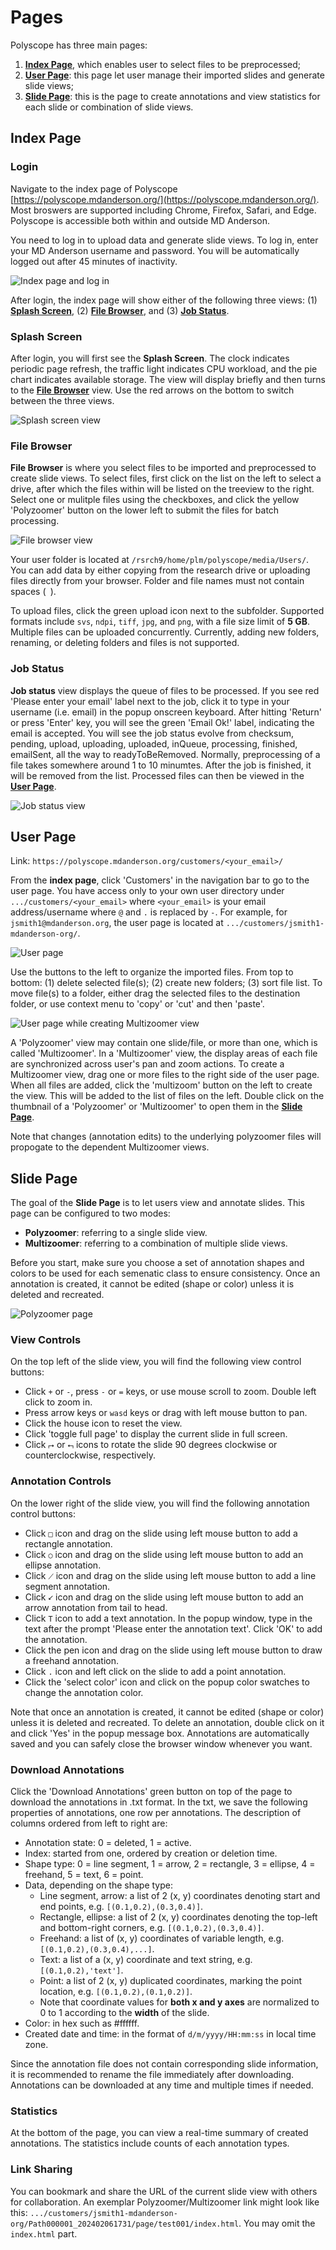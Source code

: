 # Pages

Polyscope has three main pages: 

1. [**Index Page**](#index-page), which enables user to select files to be preprocessed; 
2. [**User Page**](#user-page): this page let user manage their imported slides and generate slide views; 
3. [**Slide Page**](#Slide-page): this is the page to create annotations and view statistics for each slide or combination of slide views. 

## Index Page

### Login

Navigate to the index page of Polyscope [https://polyscope.mdanderson.org/](https://polyscope.mdanderson.org/). Most broswers are supported including Chrome, Firefox, Safari, and Edge. Polyscope is accessible both within and outside MD Anderson. 

You need to log in to upload data and generate slide views. To log in, enter your MD Anderson username and password. You will be automatically logged out after 45 minutes of inactivity. 

![Index page and log in](img/index.png "Index page and log in")

After login, the index page will show either of the following three views: (1) [**Splash Screen**](#splash-screen), (2) [**File Browser**](#file-browser), and (3) [**Job Status**](#job-status).

### Splash Screen

After login, you will first see the **Splash Screen**. The clock indicates periodic page refresh, the traffic light indicates CPU workload, and the pie chart indicates available storage. The view will display briefly and then turns to the [**File Browser**](#file-browser) view. Use the red arrows on the bottom to switch between the three views. 

![Splash screen view](img/splash-screen-view.png "Splash screen view")

### File Browser

**File Browser** is where you select files to be imported and preprocessed to create slide views. To select files, first click on the list on the left to select a drive, after which the files within will be listed on the treeview to the right. Select one or mulitple files using the checkboxes, and click the yellow 'Polyzoomer' button on the lower left to submit the files for batch processing. 

![File browser view](img/file-browser-view.png "File browser view")

 Your user folder is located at `/rsrch9/home/plm/polyscope/media/Users/`. You can add data by either copying from the research drive or uploading files directly from your browser. Folder and file names must not contain spaces (` `). 

To upload files, click the green upload icon next to the subfolder. Supported formats include `svs`, `ndpi`, `tiff`, `jpg`, and `png`, with a file size limit of **5 GB**. Multiple files can be uploaded concurrently. Currently, adding new folders, renaming, or deleting folders and files is not supported.

### Job Status

**Job status** view displays the queue of files to be processed. If you see red 'Please enter your email' label next to the job, click it to type in your username (i.e. email) in the popup onscreen keyboard. After hitting 'Return' or press 'Enter' key, you will see the green 'Email Ok!' label, indicating the email is accepted. You will see the job status evolve from checksum, pending, upload, uploading, uploaded, inQueue, processing, finished, emailSent, all the way to readyToBeRemoved. Normally, preprocessing of a file takes somewhere around 1 to 10 minumtes. After the job is finished, it will be removed from the list. Processed files can then be viewed in the [**User Page**](#user-page).

![Job status view](img/job-status-view.png "Job status view")

## User Page

Link: `https://polyscope.mdanderson.org/customers/<your_email>/`

From the **index page**, click 'Customers' in the navigation bar to go to the user page. You have access only to your own user directory under `.../customers/<your_email>` where `<your_email>` is your email address/username where `@` and `.` is replaced by `-`. For example, for `jsmith1@mdanderson.org`, the user page is located at `.../customers/jsmith1-mdanderson-org/`.

![User page](img/user-page.png "User page")

Use the buttons to the left to organize the imported files. From top to bottom: (1) delete selected file(s); (2) create new folders; (3) sort file list. To move file(s) to a folder, either drag the selected files to the destination folder, or use context menu to 'copy' or 'cut' and then 'paste'. 

![User page while creating Multizoomer view](img/multizoom.png "User page while creating Multizoomer view")

A 'Polyzoomer' view may contain one slide/file, or more than one, which is called 'Multizoomer'. In a 'Multizoomer' view, the display areas of each file are synchronized across user's pan and zoom actions. To create a Multizoomer view, drag one or more files to the right side of the user page. When all files are added, click the 'multizoom' button on the left to create the view. This will be added to the list of files on the left. Double click on the thumbnail of a 'Polyzoomer' or 'Multizoomer' to open them in the [**Slide Page**](#slide-page).

Note that changes (annotation edits) to the underlying polyzoomer files will propogate to the dependent Multizoomer views. 

## Slide Page
The goal of the **Slide Page** is to let users view and annotate slides. This page can be configured to two modes: 

* **Polyzoomer**: referring to a single slide view.
* **Multizoomer**: referring to a combination of multiple slide views. 

Before you start, make sure you choose a set of annotation shapes and colors to be used for each semenatic class to ensure consistency. Once an annotation is created, it cannot be edited (shape or color) unless it is deleted and recreated.

![Polyzoomer page](img/polyzoomer.png "Polyzoomer page")

### View Controls

On the top left of the slide view, you will find the following view control buttons: 

* Click `+` or `-`, press `-` or `=` keys, or use mouse scroll to zoom. Double left click to zoom in. 
* Press arrow keys or `wasd` keys or drag with left mouse button to pan.
* Click the house icon to reset the view. 
* Click 'toggle full page' to display the current slide in full screen.
* Click `⮣` or `⮢` icons to rotate the slide 90 degrees clockwise or counterclockwise, respectively.

### Annotation Controls

On the lower right of the slide view, you will find the following annotation control buttons:

* Click `□` icon and drag on the slide using left mouse button to add a rectangle annotation.
* Click `○` icon and drag on the slide using left mouse button to add an ellipse annotation.
* Click `⟋` icon and drag on the slide using left mouse button to add a line segment annotation.
* Click `⭩` icon and drag on the slide using left mouse button to add an arrow annotation from tail to head.
* Click `T` icon to add a text annotation. In the popup window, type in the text after the prompt 'Please enter the annotation text'. Click 'OK' to add the annotation.
* Click the pen icon and drag on the slide using left mouse button to draw a freehand annotation.
* Click `.` icon and left click on the slide to add a point annotation.
* Click the 'select color' icon and click on the popup color swatches to change the annotation color. 

Note that once an annotation is created, it cannot be edited (shape or color) unless it is deleted and recreated. To delete an annotation, double click on it and click 'Yes' in the popup message box. Annotations are automatically saved and you can safely close the browser window whenever you want.

### Download Annotations

Click the 'Download Annotations' green button on top of the page to download the annotations in .txt format. In the txt, we save the following properties of annotations, one row per annotations. The description of columns ordered from left to right are: 

* Annotation state: 0 = deleted, 1 = active. 
* Index: started from one, ordered by creation or deletion time. 
* Shape type: 0 = line segment, 1 = arrow, 2 = rectangle, 3 = ellipse, 4 = freehand, 5 = text, 6 = point.
* Data, depending on the shape type: 
  * Line segment, arrow: a list of 2 (x, y) coordinates denoting start and end points, e.g. `[(0.1,0.2),(0.3,0.4)]`.
  * Rectangle, ellipse: a list of 2 (x, y) coordinates denoting the top-left and bottom-right corners, e.g. `[(0.1,0.2),(0.3,0.4)]`.
  * Freehand: a list of (x, y) coordinates of variable length, e.g. `[(0.1,0.2),(0.3,0.4),...]`.
  * Text: a list of a (x, y) coordinate and text string, e.g. `[(0.1,0.2),'text']`.
  * Point: a list of 2 (x, y) duplicated coordinates, marking the point location, e.g. `[(0.1,0.2),(0.1,0.2)]`.
  * Note that coordinate values for **both x and y axes** are normalized to 0 to 1 according to the **width** of the slide.
* Color: in hex such as #ffffff. 
* Created date and time: in the format of `d/m/yyyy/HH:mm:ss` in local time zone.

Since the annotation file does not contain corresponding slide information, it is recommended to rename the file immediately after downloading. Annotations can be downloaded at any time and multiple times if needed. 

### Statistics

At the bottom of the page, you can view a real-time summary of created annotations. The statistics include counts of each annotation types. 

### Link Sharing

You can bookmark and share the URL of the current slide view with others for collaboration. An exemplar Polyzoomer/Multizoomer link might look like this: `.../customers/jsmith1-mdanderson-org/Path000001_202402061731/page/test001/index.html`. You may omit the `index.html` part.
